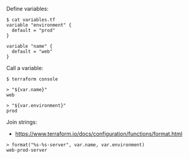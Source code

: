 Define variables:

```
$ cat variables.tf
variable "environment" {
  default = "prod"
}

variable "name" {
  default = "web"
}
```

Call a variable:

```
$ terraform console

> "${var.name}"
web

> "${var.environment}"
prod
```

Join strings:

- https://www.terraform.io/docs/configuration/functions/format.html

```
> format("%s-%s-server", var.name, var.environment)
web-prod-server
```
